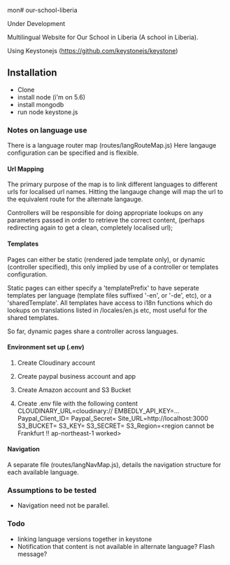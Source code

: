  mon# our-school-liberia

Under Development


Multilingual Website for Our School in Liberia (A school in Liberia).

Using Keystonejs (https://github.com/keystonejs/keystone)


## Installation

* Clone
* install node (i'm on 5.6)
* install mongodb
* run node keystone.js


### Notes on language use

There is a language router map (routes/langRouteMap.js) Here langauge configuration can be specified and is flexible.

#### Url Mapping

The primary purpose of the map is to link different languages to different urls for localised url names. Hitting the langauge change will map the url to the equivalent route for the alternate langauge.

Controllers will be responsible for doing appropriate lookups on any parameters passed in order to retrieve the correct content, (perhaps redirecting again to get a clean, completely localised url);


#### Templates

Pages can either be static (rendered jade template only), or dynamic (controller specified), this only implied by use of a controller or templates configuration.

Static pages can either specify a 'templatePrefix' to have seperate templates per language (template files suffixed '-en', or '-de', etc), or a 'sharedTemplate'. All templates have access to i18n functions which do lookups on translations listed in /locales/en.js etc, most useful for the shared templates.

So far, dynamic pages share a controller across languages.  


#### Environment set up (.env)
1. Create Cloudinary account
2. Create paypal business account and app
3. Create Amazon account and S3 Bucket

4. Create .env file with the following content
CLOUDINARY_URL=cloudinary://<your full url>
EMBEDLY_API_KEY=...
Paypal_Client_ID=<your id>
Paypal_Secret=<your secret id>
Site_URL=http://localhost:3000 <return URL for paypal payments>
S3_BUCKET=<AWS S3 bucket name for file upload>
S3_KEY=<your key>
S3_SECRET=<your secret key>
S3_Region=<region cannot be Frankfurt !! ap-northeast-1 worked>


#### Navigation

A separate file (routes/langNavMap.js), details the navigation structure for each available language.


### Assumptions to be tested

* Navigation need not be parallel.


### Todo

* linking language versions together in keystone
* Notification that content is not available in alternate language? Flash message?
